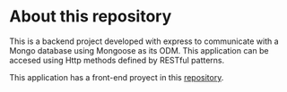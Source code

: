 # About this repository

This is a backend project developed with express to communicate with a Mongo database using Mongoose as its ODM. This application can be accesed using Http methods defined by RESTful patterns.

This application has a front-end proyect in this [repository](https://github.com/jmarinm/pokemonFront).
